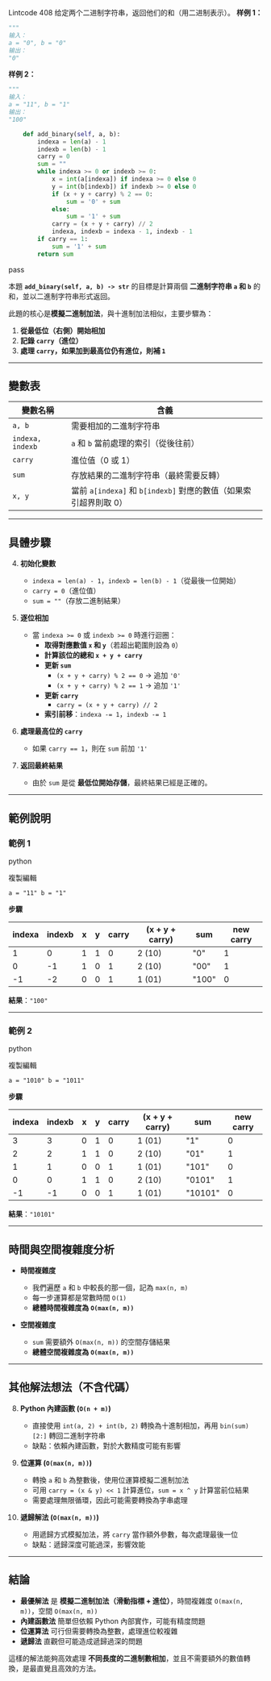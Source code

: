 Lintcode 408
给定两个二进制字符串，返回他们的和（用二进制表示）。
**样例 1：**
```python
"""
输入：
a = "0", b = "0"
输出：
"0"
```
**样例 2：**
```python
"""
输入：
a = "11", b = "1"
输出：
"100"
```


```python
    def add_binary(self, a, b):
        indexa = len(a) - 1
        indexb = len(b) - 1
        carry = 0
        sum = ""
        while indexa >= 0 or indexb >= 0:
            x = int(a[indexa]) if indexa >= 0 else 0
            y = int(b[indexb]) if indexb >= 0 else 0
            if (x + y + carry) % 2 == 0:
                sum = '0' + sum
            else:
                sum = '1' + sum
            carry = (x + y + carry) // 2
            indexa, indexb = indexa - 1, indexb - 1
        if carry == 1:
            sum = '1' + sum
        return sum
```
pass



本題 **`add_binary(self, a, b) -> str`** 的目標是計算兩個 **二進制字符串 `a` 和 `b`** 的和，並以二進制字符串形式返回。

此題的核心是**模擬二進制加法**，與十進制加法相似，主要步驟為：

1. **從最低位（右側）開始相加**
2. **記錄 `carry`（進位）**
3. **處理 `carry`，如果加到最高位仍有進位，則補 `1`**

---

## **變數表**

|變數名稱|含義|
|---|---|
|`a, b`|需要相加的二進制字符串|
|`indexa, indexb`|`a` 和 `b` 當前處理的索引（從後往前）|
|`carry`|進位值（0 或 1）|
|`sum`|存放結果的二進制字符串（最終需要反轉）|
|`x, y`|當前 `a[indexa]` 和 `b[indexb]` 對應的數值（如果索引超界則取 0）|

---

## **具體步驟**

4. **初始化變數**
    
    - `indexa = len(a) - 1`，`indexb = len(b) - 1`（從最後一位開始）
    - `carry = 0`（進位值）
    - `sum = ""`（存放二進制結果）
5. **逐位相加**
    
    - 當 `indexa >= 0` 或 `indexb >= 0` 時進行迴圈：
        - **取得對應數值 `x` 和 `y`**（若超出範圍則設為 `0`）
        - **計算該位的總和 `x + y + carry`**
        - **更新 `sum`**
            - `(x + y + carry) % 2 == 0` → 追加 `'0'`
            - `(x + y + carry) % 2 == 1` → 追加 `'1'`
        - **更新 `carry`**
            - `carry = (x + y + carry) // 2`
        - **索引前移**：`indexa -= 1`，`indexb -= 1`
6. **處理最高位的 `carry`**
    
    - 如果 `carry == 1`，則在 `sum` 前加 `'1'`
7. **返回最終結果**
    
    - 由於 `sum` 是從 **最低位開始存儲**，最終結果已經是正確的。

---

## **範例說明**

### **範例 1**

python

複製編輯

`a = "11" b = "1"`

**步驟**

|indexa|indexb|x|y|carry|(x + y + carry)|sum|new carry|
|---|---|---|---|---|---|---|---|
|1|0|1|1|0|2 (10)|"0"|1|
|0|-1|1|0|1|2 (10)|"00"|1|
|-1|-2|0|0|1|1 (01)|"100"|0|

**結果**：`"100"`

---

### **範例 2**

python

複製編輯

`a = "1010" b = "1011"`

**步驟**

|indexa|indexb|x|y|carry|(x + y + carry)|sum|new carry|
|---|---|---|---|---|---|---|---|
|3|3|0|1|0|1 (01)|"1"|0|
|2|2|1|1|0|2 (10)|"01"|1|
|1|1|0|0|1|1 (01)|"101"|0|
|0|0|1|1|0|2 (10)|"0101"|1|
|-1|-1|0|0|1|1 (01)|"10101"|0|

**結果**：`"10101"`

---

## **時間與空間複雜度分析**

- **時間複雜度**
    
    - 我們遍歷 `a` 和 `b` 中較長的那一個，記為 `max(n, m)`
    - 每一步運算都是常數時間 `O(1)`
    - **總體時間複雜度為 `O(max(n, m))`**
- **空間複雜度**
    
    - `sum` 需要額外 `O(max(n, m))` 的空間存儲結果
    - **總體空間複雜度為 `O(max(n, m))`**

---

## **其他解法想法（不含代碼）**

8. **Python 內建函數 (`O(n + m)`)**
    
    - 直接使用 `int(a, 2) + int(b, 2)` 轉換為十進制相加，再用 `bin(sum)[2:]` 轉回二進制字符串
    - 缺點：依賴內建函數，對於大數精度可能有影響
9. **位運算 (`O(max(n, m))`)**
    
    - 轉換 `a` 和 `b` 為整數後，使用位運算模擬二進制加法
    - 可用 `carry = (x & y) << 1` 計算進位，`sum = x ^ y` 計算當前位結果
    - 需要處理無限循環，因此可能需要轉換為字串處理
10. **遞歸解法 (`O(max(n, m))`)**
    
    - 用遞歸方式模擬加法，將 `carry` 當作額外參數，每次處理最後一位
    - 缺點：遞歸深度可能過深，影響效能

---

## **結論**

- **最優解法** 是 **模擬二進制加法（滑動指標 + 進位）**，時間複雜度 `O(max(n, m))`，空間 `O(max(n, m))`
- **內建函數法** 簡單但依賴 Python 內部實作，可能有精度問題
- **位運算法** 可行但需要轉換為整數，處理進位較複雜
- **遞歸法** 直觀但可能造成遞歸過深的問題

這樣的解法能夠高效處理 **不同長度的二進制數相加**，並且不需要額外的數值轉換，是最直覺且高效的方法。